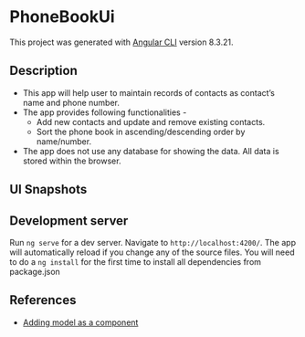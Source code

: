 # PhoneBookUi

This project was generated with [Angular CLI](https://github.com/angular/angular-cli) version 8.3.21.

## Description

- This app will help user to maintain records of contacts as contact’s name and phone number.
- The app provides following functionalities -
  - Add new contacts and update and remove existing contacts.
  - Sort the phone book in ascending/descending order by name/number.
- The app does not use any database for showing the data. All data is stored within the browser.

## UI Snapshots

## Development server

Run `ng serve` for a dev server. Navigate to `http://localhost:4200/`. The app will automatically reload if you change any of the source files. You will need to do a `ng install` for the first time to install all dependencies from package.json

## References

- [Adding model as a component](https://blog.angular-university.io/angular-material-dialog/)
